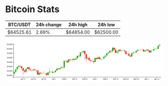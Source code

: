 # Bitcoin Stats

BTC/USDT|24h change|24h high|24h low|
|---|---|---|---|
|$64525.61|2.69%|$64854.00|$62500.00|

<img src="./chart.svg">
